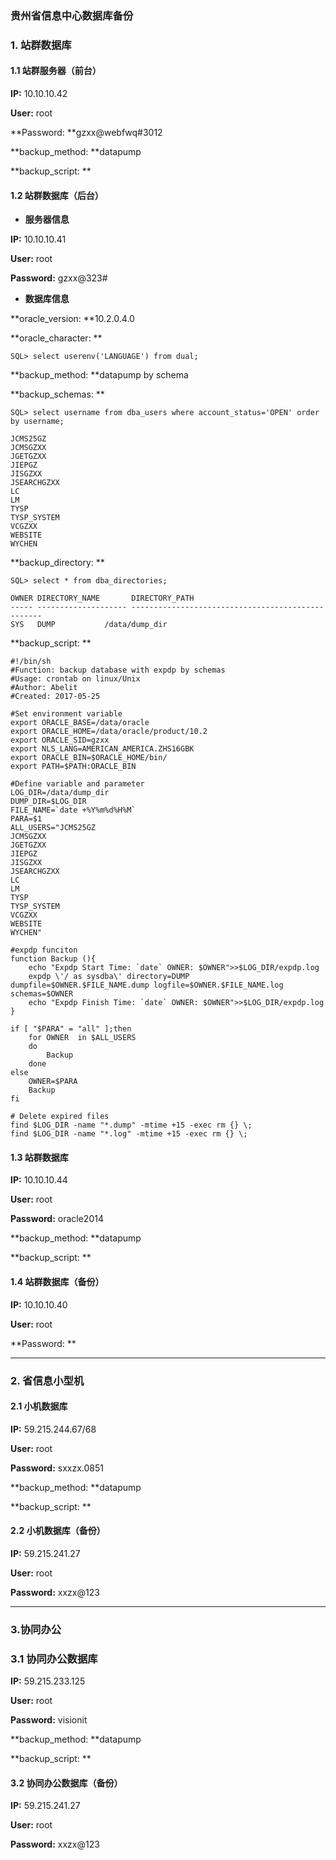 ### 贵州省信息中心数据库备份

### 1. 站群数据库

#### 1.1 站群服务器（前台）

**IP:** 10.10.10.42

**User:** root

**Password: **gzxx@webfwq\#3012

**backup\_method: **datapump

**backup\_script: **

#### **1.2 站群数据库（后台）**

* **服务器信息**

**IP:** 10.10.10.41

**User:** root

**Password:** gzxx@323\#

* **数据库信息**

**oracle\_version: **10.2.0.4.0

**oracle\_character: **

```
SQL> select userenv('LANGUAGE') from dual;
```

**backup\_method: **datapump by schema

**backup\_schemas: **

```
SQL> select username from dba_users where account_status='OPEN' order by username;

JCMS25GZ
JCMSGZXX
JGETGZXX
JIEPGZ
JISGZXX
JSEARCHGZXX
LC
LM
TYSP
TYSP_SYSTEM
VCGZXX
WEBSITE
WYCHEN
```

**backup\_directory: **

```
SQL> select * from dba_directories;

OWNER DIRECTORY_NAME       DIRECTORY_PATH
----- -------------------- --------------------------------------------------
SYS   DUMP           /data/dump_dir
```

**backup\_script: **

    #!/bin/sh
    #Function: backup database with expdp by schemas
    #Usage: crontab on linux/Unix
    #Author: Abelit
    #Created: 2017-05-25

    #Set environment variable
    export ORACLE_BASE=/data/oracle
    export ORACLE_HOME=/data/oracle/product/10.2
    export ORACLE_SID=gzxx
    export NLS_LANG=AMERICAN_AMERICA.ZHS16GBK
    export ORACLE_BIN=$ORACLE_HOME/bin/
    export PATH=$PATH:ORACLE_BIN

    #Define variable and parameter
    LOG_DIR=/data/dump_dir
    DUMP_DIR=$LOG_DIR
    FILE_NAME=`date +%Y%m%d%H%M`
    PARA=$1
    ALL_USERS="JCMS25GZ
    JCMSGZXX
    JGETGZXX
    JIEPGZ
    JISGZXX
    JSEARCHGZXX
    LC
    LM
    TYSP
    TYSP_SYSTEM
    VCGZXX
    WEBSITE
    WYCHEN"

    #expdp funciton
    function Backup (){
        echo "Expdp Start Time: `date` OWNER: $OWNER">>$LOG_DIR/expdp.log
        expdp \'/ as sysdba\' directory=DUMP dumpfile=$OWNER.$FILE_NAME.dump logfile=$OWNER.$FILE_NAME.log schemas=$OWNER
        echo "Expdp Finish Time: `date` OWNER: $OWNER">>$LOG_DIR/expdp.log
    }

    if [ "$PARA" = "all" ];then
        for OWNER  in $ALL_USERS
        do
            Backup
        done
    else
        OWNER=$PARA
        Backup
    fi

    # Delete expired files
    find $LOG_DIR -name "*.dump" -mtime +15 -exec rm {} \;
    find $LOG_DIR -name "*.log" -mtime +15 -exec rm {} \;

#### 1.3 站群数据库

**IP:** 10.10.10.44

**User:** root

**Password:** oracle2014

**backup\_method: **datapump

**backup\_script: **

#### 1.4 站群数据库（备份）

**IP:** 10.10.10.40

**User:** root

**Password: **

---

### **2. 省信息小型机**

#### 2.1 小机数据库

**IP:** 59.215.244.67/68

**User:** root

**Password:** sxxzx.0851

**backup\_method: **datapump

**backup\_script: **

#### 2.2 小机数据库（备份）

**IP:** 59.215.241.27

**User:** root

**Password:** xxzx@123

---

### 3.协同办公

### 3.1 协同办公数据库

**IP:** 59.215.233.125

**User:** root

**Password:** visionit

**backup\_method: **datapump

**backup\_script: **

#### 3.2 协同办公数据库（备份）

**IP:** 59.215.241.27

**User:** root

**Password:** xxzx@123

